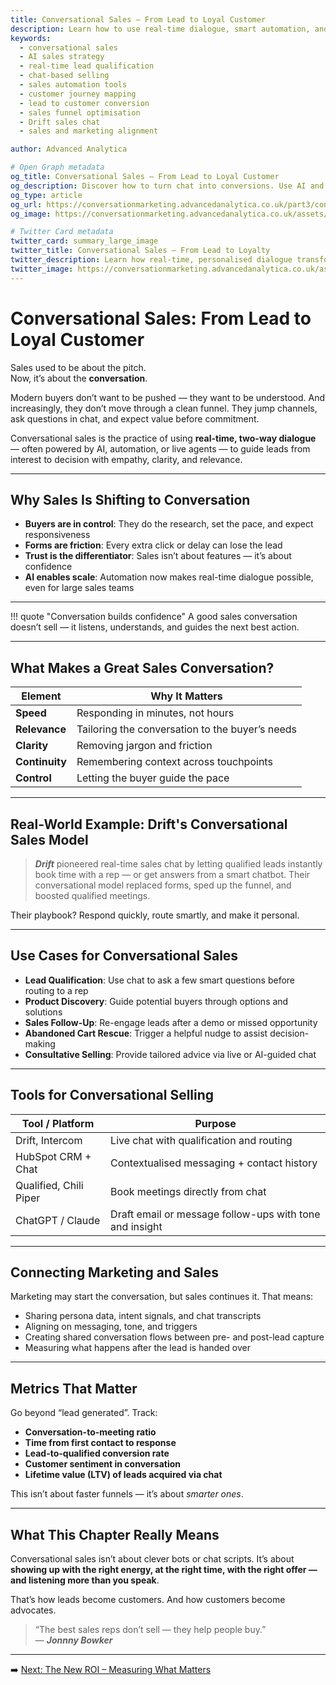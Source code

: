 ```yaml
---
title: Conversational Sales – From Lead to Loyal Customer
description: Learn how to use real-time dialogue, smart automation, and AI-enhanced chat to qualify leads, close deals, and build stronger customer relationships.
keywords:
  - conversational sales
  - AI sales strategy
  - real-time lead qualification
  - chat-based selling
  - sales automation tools
  - customer journey mapping
  - lead to customer conversion
  - sales funnel optimisation
  - Drift sales chat
  - sales and marketing alignment

author: Advanced Analytica

# Open Graph metadata
og_title: Conversational Sales – From Lead to Loyal Customer
og_description: Discover how to turn chat into conversions. Use AI and live dialogue to qualify, guide, and convert leads with empathy and speed.
og_type: article
og_url: https://conversationmarketing.advancedanalytica.co.uk/part3/conversational-sales
og_image: https://conversationmarketing.advancedanalytica.co.uk/assets/logos/0.5x/Brando_9@0.5x.png

# Twitter Card metadata
twitter_card: summary_large_image
twitter_title: Conversational Sales – From Lead to Loyalty
twitter_description: Learn how real-time, personalised dialogue transforms sales journeys. AI-powered selling with a human touch.
twitter_image: https://conversationmarketing.advancedanalytica.co.uk/assets/logos/0.5x/Brando_9@0.5x.png
---
```



# Conversational Sales: From Lead to Loyal Customer

Sales used to be about the pitch.  
Now, it’s about the **conversation**.

Modern buyers don’t want to be pushed — they want to be understood. And increasingly, they don’t move through a clean funnel. They jump channels, ask questions in chat, and expect value before commitment.

Conversational sales is the practice of using **real-time, two-way dialogue** — often powered by AI, automation, or live agents — to guide leads from interest to decision with empathy, clarity, and relevance.

---

## Why Sales Is Shifting to Conversation

- **Buyers are in control**: They do the research, set the pace, and expect responsiveness  
- **Forms are friction**: Every extra click or delay can lose the lead  
- **Trust is the differentiator**: Sales isn’t about features — it’s about confidence  
- **AI enables scale**: Automation now makes real-time dialogue possible, even for large sales teams

---

!!! quote "Conversation builds confidence"
    A good sales conversation doesn’t sell — it listens, understands, and guides the next best action.

---

## What Makes a Great Sales Conversation?

| Element                | Why It Matters                               |
|------------------------|-----------------------------------------------|
| **Speed**              | Responding in minutes, not hours              |
| **Relevance**          | Tailoring the conversation to the buyer’s needs |
| **Clarity**            | Removing jargon and friction                  |
| **Continuity**         | Remembering context across touchpoints        |
| **Control**            | Letting the buyer guide the pace              |

---

## Real-World Example: Drift's Conversational Sales Model

> ***Drift*** pioneered real-time sales chat by letting qualified leads instantly book time with a rep — or get answers from a smart chatbot. Their conversational model replaced forms, sped up the funnel, and boosted qualified meetings.

Their playbook? Respond quickly, route smartly, and make it personal.

---

## Use Cases for Conversational Sales

- **Lead Qualification**: Use chat to ask a few smart questions before routing to a rep  
- **Product Discovery**: Guide potential buyers through options and solutions  
- **Sales Follow-Up**: Re-engage leads after a demo or missed opportunity  
- **Abandoned Cart Rescue**: Trigger a helpful nudge to assist decision-making  
- **Consultative Selling**: Provide tailored advice via live or AI-guided chat

---

## Tools for Conversational Selling

| Tool / Platform        | Purpose                                     |
|------------------------|---------------------------------------------|
| Drift, Intercom        | Live chat with qualification and routing    |
| HubSpot CRM + Chat     | Contextualised messaging + contact history  |
| Qualified, Chili Piper | Book meetings directly from chat            |
| ChatGPT / Claude       | Draft email or message follow-ups with tone and insight |

---

## Connecting Marketing and Sales

Marketing may start the conversation, but sales continues it. That means:

- Sharing persona data, intent signals, and chat transcripts  
- Aligning on messaging, tone, and triggers  
- Creating shared conversation flows between pre- and post-lead capture  
- Measuring what happens after the lead is handed over  

---

## Metrics That Matter

Go beyond “lead generated”. Track:

- **Conversation-to-meeting ratio**  
- **Time from first contact to response**  
- **Lead-to-qualified conversion rate**  
- **Customer sentiment in conversation**  
- **Lifetime value (LTV) of leads acquired via chat**

This isn’t about faster funnels — it’s about *smarter ones*.

---

## What This Chapter Really Means

Conversational sales isn’t about clever bots or chat scripts. It’s about **showing up with the right energy, at the right time, with the right offer — and listening more than you speak**.

That’s how leads become customers. And how customers become advocates.

> “The best sales reps don’t sell — they help people buy.”  
> — ***Jonnny Bowker***

---

➡️ [Next: The New ROI – Measuring What Matters](../part4/new-roi.md)
